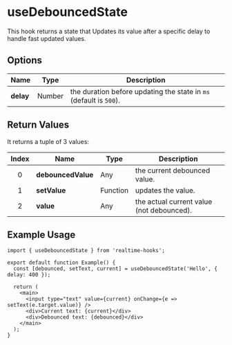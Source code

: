 # useDebouncedState

This hook returns a state that Updates its value after a specific delay to handle fast updated values.

## Options

| Name      | Type   | Description                                                        |
| --------- | ------ | ------------------------------------------------------------------ |
| **delay** | Number | the duration before updating the state in `ms` (default is `500`). |

## Return Values

It returns a tuple of 3 values:

| Index | Name               | Type     | Description                               |
| :---: | ------------------ | -------- | ----------------------------------------- |
|   0   | **debouncedValue** | Any      | the current debounced value.              |
|   1   | **setValue**       | Function | updates the value.                        |
|   2   | **value**          | Any      | the actual current value (not debounced). |

## Example Usage

```tsx
import { useDebouncedState } from 'realtime-hooks';

export default function Example() {
  const [debounced, setText, current] = useDebouncedState('Hello', { delay: 400 });

  return (
    <main>
      <input type="text" value={current} onChange={e => setText(e.target.value)} />
      <div>Current text: {current}</div>
      <div>Debounced text: {debounced}</div>
    </main>
  );
}
```
